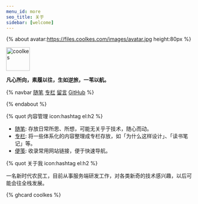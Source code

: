 ```yaml
---
menu_id: more
seo_title: 关于
sidebar: [welcome]
---
```


{% about avatar:https://files.coolkes.com/images/avatar.jpg height:80px %}

<img height="64px" alt="coolkes" src="https://files.coolkes.com/images/coolkes.png">

**凡心所向，素履以往，生如逆旅，一苇以航。**

{% navbar [随笔](/) [专栏](/wiki/) [留言](#comments) [GitHub](https://github.com/xaoxuu/) %}

{% endabout %}

{% quot 内容管理 icon:hashtag el:h2 %}
- [随笔](/): 存放日常所思、所想，可能无关乎于技术，随心而动。
- [专栏](/wiki/): 将一些体系化的内容整理成专栏存放，如「为什么这样设计」、「读书笔记」等。
- [便笺](/notes/): 收录常用网站链接，便于快速导航。

{% quot 关于我 icon:hashtag el:h2 %}

一名新时代农民工，目前从事服务端研发工作，对各类新奇的技术感兴趣，以后可能会往全栈发展。

{% ghcard coolkes %}